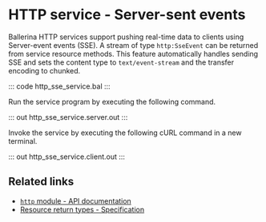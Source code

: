 # HTTP service - Server-sent events

Ballerina HTTP services support pushing real-time data to clients using Server-event events (SSE). A stream of type `http:SseEvent` can be returned from service resource methods. This feature automatically handles sending SSE and sets the content type to `text/event-stream` and the transfer encoding to chunked.

::: code http_sse_service.bal :::

Run the service program by executing the following command.

::: out http_sse_service.server.out :::

Invoke the service by executing the following cURL command in a new terminal.

::: out http_sse_service.client.out :::

## Related links
- [`http` module - API documentation](https://lib.ballerina.io/ballerina/http/latest/)
- [Resource return types - Specification](/spec/http/#235-return-types)
